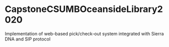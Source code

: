 # CapstoneCSUMBOceansideLibrary2020
Implementation of web-based pick/check-out system integrated with Sierra DNA and SIP protocol
